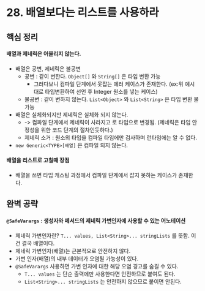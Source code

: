 # 28. 배열보다는 리스트를 사용하라

## 핵심 정리
#### 배열과 제네릭은 어울리지 않는다.
 * 배열은 공변, 제네릭은 불공변
    * 공변 : 같이 변한다. `Object[]` 와 `String[]` 은 타입 변환 가능
       * 그러다보니 컴파일 단계에서 못잡는 에러 케이스가 존재한다. (ex:위 예시대로 타입변환하여 선언 후 Integer 원소를 넣는 케이스)
    * 불공변 : 같이 변하지 않는다. `List<Object>` 와 `List<String>` 은 타입 변환 불가능 
 * 배열은 실체화되지만 제네릭은 실체화 되지 않는다.
    * -> 컴파일 단게에서 제네릭이 사라지고 로 타입으로 변경됨. (제네릭은 타입 안정성을 위한 코드 단계의 절차인듯하다.)
    * 제네릭 소거 : 원소의 타입을 컴파일 타임에만 검사하며 런타임에는 알 수 없다.
 * `new Generic<TYPE>[배열]` 은 컴파일 되지 않는다.
 
#### 배열을 리스트로 고칠때 장점
 * 배열을 쓰면 타입 캐스팅 과정에서 컴파일 단계에서 잡지 못하는 케이스가 존재한다.

## 완벽 공략
#### `@SafeVarargs` : 생성자와 메서드의 제네릭 가변인자에 사용할 수 있는 어노테이션
 * 제네릭 가변인자란? `T... values, List<String>... stringLists` 를 뜻함. 이건 결국 배열이다.
 * 제네릭 가변인자(배열)는 근본적으로 안전하지 않다.
 * 가변 인자(배열)의 내부 데이터가 오염될 가능성이 있다.
 * `@SafeVarargs` 사용하면 가변 인자에 대한 해당 오염 경고를 숨길 수 있다.
    * `T... values` 는 단순 출력에만 사용한다면 안전하므로 붙여도 된다.
    * `List<String>... stringLists` 는 안전하지 않으므로 붙이면 안된다.
